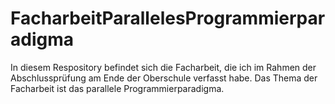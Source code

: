 # FacharbeitParallelesProgrammierparadigma
In diesem Respository befindet sich die Facharbeit, die ich im Rahmen der Abschlussprüfung am Ende der Oberschule verfasst habe. Das Thema der Facharbeit ist das parallele Programmierparadigma.
